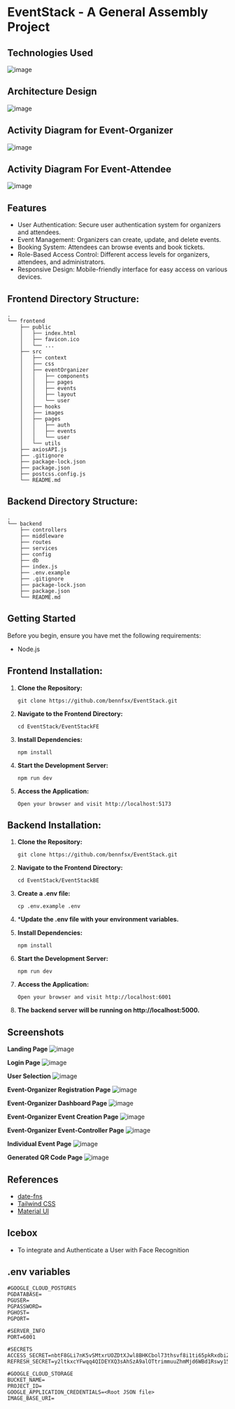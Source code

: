 # EventStack - A General Assembly Project


## Technologies Used
![image](https://github.com/bennfsx/EventStack/assets/44813216/455d21d9-8e46-4a9c-9611-13295646a915)

## Architecture Design
![image](https://github.com/bennfsx/EventStack/assets/44813216/c89c7b8f-b20d-492f-9c1c-a34bfd593e28)

## Activity Diagram for Event-Organizer
![image](https://github.com/bennfsx/EventStack/assets/44813216/1126f9a1-e3e3-4e40-a3e2-9d1df20f4eaf)

## Activity Diagram For Event-Attendee
![image](https://github.com/bennfsx/EventStack/assets/44813216/be31b3df-95cf-4134-ac96-cca2b0772ceb)


## Features
- User Authentication: Secure user authentication system for organizers and attendees.
- Event Management: Organizers can create, update, and delete events.
- Booking System: Attendees can browse events and book tickets.
- Role-Based Access Control: Different access levels for organizers, attendees, and administrators.
- Responsive Design: Mobile-friendly interface for easy access on various devices.

## Frontend Directory Structure:
```shell
.
└── frontend
    ├── public
    │   ├── index.html
    │   ├── favicon.ico
    │   └── ...
    ├── src   
    │   ├── context
    │   ├── css
    │   ├── eventOrganizer
    │   │   ├── components
    │   │   ├── pages
    │   │   ├── events
    │   │   ├── layout
    │   │   └── user
    │   ├── hooks
    │   ├── images
    │   ├── pages
    │   │   ├── auth
    │   │   ├── events
    │   │   └── user
    │   └── utils
    ├── axiosAPI.js
    ├── .gitignore
    ├── package-lock.json
    ├── package.json 
    ├── postcss.config.js
    └── README.md

```
## Backend Directory Structure:
```shell
.
└── backend
    ├── controllers
    ├── middleware
    ├── routes
    ├── services
    ├── config
    ├── db
    ├── index.js
    ├── .env.example
    ├── .gitignore
    ├── package-lock.json
    ├── package.json
    └── README.md
```


## Getting Started
Before you begin, ensure you have met the following requirements:
- Node.js



## Frontend Installation:

1. **Clone the Repository:**
   ```shell
   git clone https://github.com/bennfsx/EventStack.git
   ```
2. **Navigate to the Frontend Directory:**
   ```shell
   cd EventStack/EventStackFE
   ```
4. **Install Dependencies:**
   ```shell
   npm install
   ```
5. **Start the Development Server:**
   ```shell
   npm run dev
   ```
6. **Access the Application:**
   ```shell
   Open your browser and visit http://localhost:5173
    ```
## Backend Installation:
1. **Clone the Repository:**
   ```shell
   git clone https://github.com/bennfsx/EventStack.git
   ```
2. **Navigate to the Frontend Directory:**
   ```shell
   cd EventStack/EventStackBE
   ```
3. **Create a .env file:**
   ```shell
   cp .env.example .env
   ```
4. ***Update the .env file with your environment variables.**
   
5. **Install Dependencies:**
   ```shell
   npm install
   ```
6. **Start the Development Server:**
   ```shell
   npm run dev
   ```
7. **Access the Application:**
   ```shell
   Open your browser and visit http://localhost:6001
    ```
8. **The backend server will be running on http://localhost:5000.**

## Screenshots
**Landing Page**
![image](https://github.com/bennfsx/EventStack/assets/44813216/56f9d265-75ff-489d-adcb-bbec0e859b44)

**Login Page**
![image](https://github.com/bennfsx/EventStack/assets/44813216/496dc185-5107-43ff-9684-7cd3146a86f4)

**User Selection**
![image](https://github.com/bennfsx/EventStack/assets/44813216/a5913877-ad81-4781-bae1-17c203dba992)

**Event-Organizer Registration Page**
![image](https://github.com/bennfsx/EventStack/assets/44813216/c68d98c9-42cf-45d5-a34d-fb58dc9a3866)

**Event-Organizer Dashboard Page**
![image](https://github.com/bennfsx/EventStack/assets/44813216/aec3ee37-7eee-4bcb-b42b-107db26bd3da)

**Event-Organizer Event Creation Page**
![image](https://github.com/bennfsx/EventStack/assets/44813216/8642be20-a0b5-46fb-a882-26a83f63dc56)

**Event-Organizer Event-Controller Page**
![image](https://github.com/bennfsx/EventStack/assets/44813216/5388158e-54bf-48a4-b260-ed9cff2e36a5)

**Individual Event Page**
![image](https://github.com/bennfsx/EventStack/assets/44813216/65439703-623b-4b48-a0c2-dde4b0c2ef0a)


**Generated QR Code Page**
![image](https://github.com/bennfsx/EventStack/assets/44813216/137dc810-2fb3-476d-9c06-42eda516415a)


## References
- [date-fns](https://date-fns.org/v3.6.0/docs/format)
- [Tailwind CSS](https://tailwindcss.com/docs/installation)
- [Material UI](https://mui.com/material-ui/getting-started/)

## Icebox
- To integrate and Authenticate a User with Face Recognition 

## .env variables
```
#GOOGLE_CLOUD_POSTGRES
PGDATABASE=
PGUSER=
PGPASSWORD=
PGHOST=
PGPORT=

#SERVER_INFO
PORT=6001

#SECRETS
ACCESS_SECRET=nbtF8GLi7nK5vSMtxrUOZDtXJwl8BHKCbol73thsvf8i1ti65pkRxdbiZDLuq0C3VPABvxWS9sSBUNEcac1Web3YHB2LPw9hbyVK
REFRESH_SECRET=y2ltkxcYFwqq4QIDEYXQ3sAhSzA9alOTtrimmuuZhmMjd6WBd1Rswy15CVo2n0as7YznUY26hRvNDLfGFudGGnqD8x8pjVQtRs4H

#GOOGLE_CLOUD_STORAGE
BUCKET_NAME=
PROJECT_ID=
GOOGLE_APPLICATION_CREDENTIALS=<Root JSON file>
IMAGE_BASE_URI=
```
